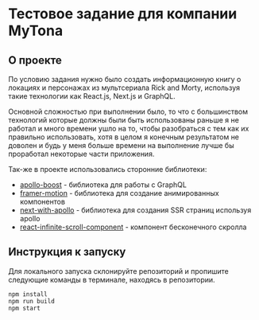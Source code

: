 # Тестовое задание для компании MyTona

## О проекте

По условию задания нужно было создать информационную книгу о локациях и персонажах из мультсериала Rick and Morty, используя такие технологии как React.js, Next.js и GraphQL.

Основной сложностью при выполнении было, то что с большинством технологий которые должны были быть использованы раньше я не работал и много времени ушло на то, чтобы разобраться с тем как их правильно использовать, хотя в целом я конечным результатом не доволен и будь у меня больше времени на выполнение лучше бы проработал некоторые части приложения.

Так-же в проекте использовались сторонние библиотеки:

- [apollo-boost](https://www.npmjs.com/package/apollo-boost) - библиотека для работы с GraphQL
- [framer-motion](https://www.npmjs.com/package/framer-motion) - библиотека для создание анимированных компонентов
- [next-with-apollo](https://www.npmjs.com/package/next-with-apollo) - библиотека для создания SSR страниц используя apollo
- [react-infinite-scroll-component](https://www.npmjs.com/package/react-infinite-scroll-component) - компонент бесконечного скролла

## Инструкция к запуску

Для локального запуска склонируйте репозиторий и пропишите следующие команды в терминале, находясь в репозитории.

```
npm install
npm run build
npm start
```
